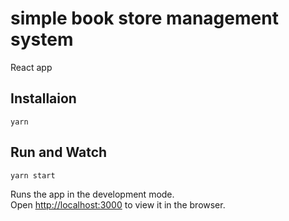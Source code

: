 # simple book store management system

React app


## Installaion

```
yarn
```

## Run and Watch

```
yarn start
```

Runs the app in the development mode.\
Open [http://localhost:3000](http://localhost:3000) to view it in the browser.
